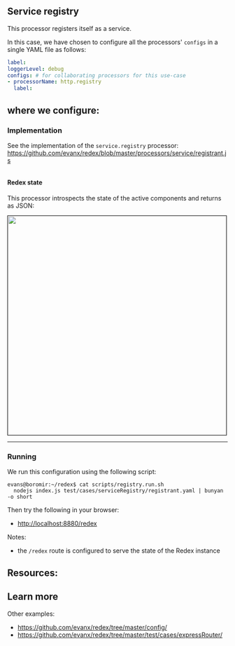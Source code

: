 
## Service registry

This processor registers itself as a service.

In this case, we have chosen to configure all the processors' `configs` in a single YAML file as follows:

```yaml
label:
loggerLevel: debug
configs: # for collaborating processors for this use-case
- processorName: http.registry
  label:
```
where we configure:
-

### Implementation

See the implementation of the `service.registry` processor:
https://github.com/evanx/redex/blob/master/processors/service/registrant.js

```javascript

```

#### Redex state

This processor introspects the state of the active components and returns as JSON:

<img src="http://evanx.github.io/images/redex/redex-state-expressRouter.png" width="500" border="1"/>
<hr>

### Running

We run this configuration using the following script:
```shell
evans@boromir:~/redex$ cat scripts/registry.run.sh
  nodejs index.js test/cases/serviceRegistry/registrant.yaml | bunyan -o short
```

Then try the following in your browser:
- [http://localhost:8880/redex](http://localhost:8880/redex)

Notes:
- the `/redex` route is configured to serve the state of the Redex instance

Resources:
-

## Learn more

Other examples:
- https://github.com/evanx/redex/tree/master/config/
- https://github.com/evanx/redex/tree/master/test/cases/expressRouter/
